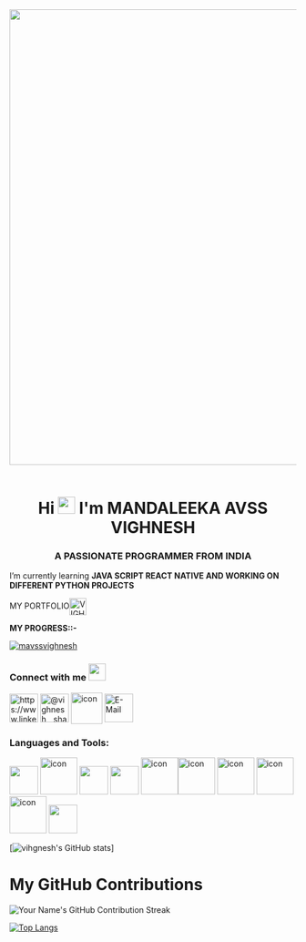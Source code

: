 <img src="https://user-images.githubusercontent.com/74038190/225813708-98b745f2-7d22-48cf-9150-083f1b00d6c9.gif" width="800">
<br><br>



<h1 align="center">Hi <img src="https://raw.githubusercontent.com/MartinHeinz/MartinHeinz/master/wave.gif" width="30px" height="30px" /> I'm MANDALEEKA AVSS VIGHNESH</h1>
<h3 align="center">A PASSIONATE PROGRAMMER FROM INDIA</h3>

 I’m currently learning **JAVA SCRIPT REACT NATIVE AND WORKING ON DIFFERENT PYTHON PROJECTS**

 MY PORTFOLIO<A HREF="https://mavssvighnesh.github.io/PORTFOLIO/"><img align="center" src="https://icons8.com/icon/13027/briefcase" alt="VIGHNESH'S PORTFOLIO" height="30" width="30"/></A>
<BR>

 **MY PROGRESS::-**

 <p align="left"> <a href="https://github.com/ryo-ma/github-profile-trophy"><img src="https://github-profile-trophy.vercel.app/?username=mavssvighnesh" alt="mavssvighnesh" /></a> </p>

 
<h3 align="left">Connect with me  <img src="https://github.com/TheDudeThatCode/TheDudeThatCode/blob/master/Assets/Handshake.gif" height="30px"></h3>
<p align="left">
<a href="https://www.linkedin.com/in/mandaleeka-avss-vighnesh-7ba848230/"target="blank"><img align="center" src="https://user-images.githubusercontent.com/74038190/235294012-0a55e343-37ad-4b0f-924f-c8431d9d2483.gif" alt="https://www.linkedin.com/in/mandaleeka-avss-vighnesh-7ba848230/" height="50" width="50" /></a>
<a href="https://instagram.com/vighnesh__sharma?igshid=NzZlODBkYWE4Ng==" target="blank"><img align="center" src="https://user-images.githubusercontent.com/74038190/235294013-a33e5c43-a01c-43f6-b44d-a406d8b4ab75.gif" alt="@vighnesh__sharma" height="50" width="50" /></a>
<a href="https://www.github.com/mavssvighnesh"><img align ="center" src="https://techstack-generator.vercel.app/github-icon.svg" color="white" alt="icon" width="55" height="55" /></a>
<a href="mailto:vighneshmandaleeka@gmail.com"><img align="center" src="https://user-images.githubusercontent.com/74038190/216122065-2f028bae-25d6-4a3c-bc9f-175394ed5011.png" alt="E-Mail" width="50" /></a>
</p>


</p>
<h3 align="left">Languages and Tools:</h3>
<p align="left"> 

  <img  src="https://github.com/Anmol-Baranwal/Cool-GIFs-For-GitHub/assets/74038190/e0d299f2-767c-4c21-bd49-90f2a19f1a78" width="50">
  <img src="https://techstack-generator.vercel.app/cpp-icon.svg" alt="icon" width="65" height="65" /> <img src="https://github.com/Anmol-Baranwal/Cool-GIFs-For-GitHub/assets/74038190/29fd6286-4e7b-4d6c-818f-c4765d5e39a9" width="50">
<img src="https://github.com/Anmol-Baranwal/Cool-GIFs-For-GitHub/assets/74038190/67f477ed-6624-42da-99f0-1a7b1a16eecb" width="50">
 <img src="https://techstack-generator.vercel.app/java-icon.svg" alt="icon" width="65" height="65" /><img src="https://techstack-generator.vercel.app/js-icon.svg" alt="icon" width="65" height="65" />
 <img src="https://techstack-generator.vercel.app/mysql-icon.svg" alt="icon" width="65" height="65" />
 <img src="https://techstack-generator.vercel.app/aws-icon.svg" alt="icon" width="65" height="65" /> <img src="https://techstack-generator.vercel.app/python-icon.svg" alt="icon" width="65" height="65" />
 <img src="https://user-images.githubusercontent.com/74038190/212257465-7ce8d493-cac5-494e-982a-5a9deb852c4b.gif" width="50">
</a></p>

<span> [![vihgnesh's GitHub stats](https://github-readme-stats.vercel.app/api?username=mavssvighnesh\&show_icons=true\&theme=radical)]
# My GitHub Contributions

![Your Name's GitHub Contribution Streak](https://github-readme-streak-stats.herokuapp.com/?user=mavssvighnesh&theme=dark)





[![Top Langs](https://github-readme-stats.vercel.app/api/top-langs/?username=mavssvighnesh\&layout=pie)](https://github.com/mavssvighnesh/github-readme-stats)
